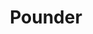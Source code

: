 ---
abv: 5.2%
alt:
availability: Keg
bitterness: 
description: A hazy Pale Ale with Citra, Centennial, and Simcoe hops. Smooth and highly drinkable.
gravity: 
hops: 
ibu: 32
img: pounder.jpg
layout: beer
malt: 
modal-id: pounder
title: Pounder
on-tap: yup	
sourness: 
style: Hazy Pale Ale
---